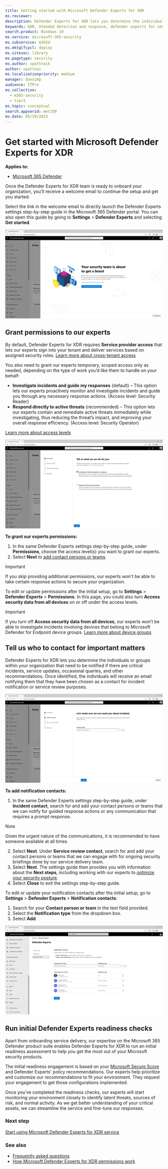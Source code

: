 ```yaml
---
title: Getting started with Microsoft Defender Experts for XDR
ms.reviewer:
description: Defender Experts for XDR lets you determine the individuals or groups within your organization that need to be notified if there's a critical incident
keywords: XDR, Xtended detection and response, defender experts for xdr, Microsoft Defender Experts for XDR, managed threat hunting, managed detection and response (MDR) service, service delivery manager, Microsoft Defender Experts for hunting, threat hunting and analysis, Microsoft XDR service
search.product: Windows 10
ms.service: microsoft-365-security
ms.subservice: m365d
ms.mktglfcycl: deploy
ms.sitesec: library
ms.pagetype: security
ms.author: vpattnaik
author: vpattnai
ms.localizationpriority: medium
manager: dansimp
audience: ITPro
ms.collection:
  - m365-security
  - tier1
ms.topic: conceptual
search.appverid: met150
ms.date: 05/29/2023
---
```


# Get started with Microsoft Defender Experts for XDR

**Applies to:**

- [Microsoft 365 Defender](https://go.microsoft.com/fwlink/?linkid=2118804)

Once the Defender Experts for XDR team is ready to onboard your organization, you’ll receive a welcome email to continue the setup and get you started.

Select the link in the welcome email to directly launch the Defender Experts settings step-by-step guide in the Microsoft 365 Defender portal. You can also open this guide by going to **Settings** > **Defender Experts** and selecting **Get started**.

![Screenshot of the Get started page in Defender for Experts XDR settings step-by-step guide](../../media/XDR/security-team-boost.png)

## Grant permissions to our experts

By default, Defender Experts for XDR requires **Service provider access** that lets our experts sign into your tenant and deliver services based on assigned security roles. [Learn more about cross-tenant access](/azure/active-directory/external-identities/cross-tenant-access-overview)

You also need to grant our experts temporary, scoped access only as needed, depending on the type of work you’d like them to handle on your behalf:

- **Investigate incidents and guide my responses** (default) – This option lets our experts proactively monitor and investigate incidents and guide you through any necessary response actions. (Access level: Security Reader)
- **Respond directly to active threats** (recommended) – This option lets our experts contain and remediate active threats immediately while investigating, thus reducing the threat’s impact, and improving your overall response efficiency. (Access level: Security Operator)

[Learn more about access levels](/azure/active-directory/roles/permissions-reference)

![Screenshot of Permissions page in Defender for Experts XDR settings step-by-step guide](../../media/xdr/grant-permissions-to-experts.png)

**To grant our experts permissions:**

1. In the same Defender Experts settings step-by-step guide, under **Permissions**, choose the access level(s) you want to grant our experts.
2. Select **Next** to [add contact persons or teams](#tell-us-who-to-contact-for-important-matters).

> [!IMPORTANT]
> If you skip providing additional permissions, our experts won't be able to take certain response actions to secure your organization.

To edit or update permissions after the initial setup, go to **Settings** > **Defender Experts** > **Permissions**. In this page, you could also turn **Access security data from all devices** on or off under the access levels.

> [!IMPORTANT]
> If you turn off **Access security data from all devices**, our experts won’t be able to investigate incidents involving devices that belong to Microsoft Defender for Endpoint device groups. [Learn more about device groups](../defender-endpoint/machine-groups.md)

## Tell us who to contact for important matters

Defender Experts for XDR lets you determine the individuals or groups within your organization that need to be notified if there are critical incidents, service updates, occasional queries, and other recommendations. Once identified, the individuals will receive an email notifying them that they have been chosen as a contact for incident notification or service review purposes.

![Screenshot of Incident contacts page in Defender for Experts XDR settings step-by-step guide](../../media/XDR/who-to-contact-for-important-matters.png)

**To add notification contacts:**

1. In the same Defender Experts settings step-by-step guide, under **Incident contact**, search for and add your contact persons or teams that we can notify for guided response actions or any communication that requires a prompt response.

> [!NOTE]
> Given the urgent nature of the communications, it is recommended to have someone available at all times.

2. Select **Next**. Under **Service review contact**, search for and add your contact persons or teams that we can engage with for ongoing security briefings done by our service delivery team.
3. Select **Next**. The settings guide then provides you with information about the **Next steps**, including working with our experts to [optimize your security posture](#run-initial-defender-experts-readiness-checks).
4. Select **Close** to exit the settings step-by-step guide.

To edit or update your notification contacts after the initial setup, go to **Settings** > **Defender Experts** > **Notification contacts**:

1. Search for your **Contact person or team** in the text field provided.
2. Select the **Notification type** from the dropdown box.
3. Select **Add**.

![Screenshot of notification contacts](../../media/xdr/who-to-contact-for-imp-matters-2.png)

## Run initial Defender Experts readiness checks

Apart from onboarding service delivery, our expertise on the Microsoft 365 Defender product suite enables Defender Experts for XDR to run an initial readiness assessment to help you get the most out of your Microsoft security products.

The initial readiness engagement is based on your [Microsoft Secure Score](../defender/microsoft-secure-score.md) and Defender Experts' policy recommendations. Our experts help prioritize and customize our recommendations to fit your environment. They request your engagement to get those configurations implemented.

Once you’ve completed the readiness checks, our experts will start monitoring your environment closely to identify latent threats, sources of risk, and normal activity. As we get better understanding of your critical assets, we can streamline the service and fine-tune our responses.

### Next step

[Start using Microsoft Defender Experts for XDR service](start-using-mdex-xdr.md)

### See also
- [Frequently asked questions](frequently-asked-questions.md)
- [How Microsoft Defender Experts for XDR permissions work](dex-xdr-permissions.md)
